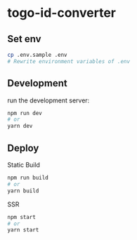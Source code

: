 # togo-id-converter

## Set env
```bash
cp .env.sample .env
# Rewrite environment variables of .env
```

## Development
run the development server:

```bash
npm run dev
# or
yarn dev
```

## Deploy 
Static Build
```bash
npm run build
# or
yarn build
```

SSR
```bash
npm start
# or
yarn start
```
